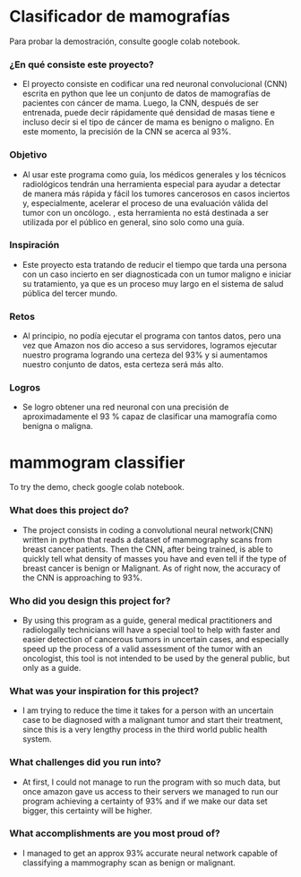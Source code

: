 # Clasificador de mamografías

Para probar la demostración, consulte google colab notebook.

### ¿En qué consiste este proyecto?

  - El proyecto consiste en codificar una red neuronal convolucional (CNN) escrita en python que lee un conjunto de datos de mamografías de pacientes con cáncer de mama. Luego, la CNN, después de ser entrenada, puede decir rápidamente qué densidad de masas tiene e incluso decir si el tipo de cáncer de mama es benigno o maligno.
  En este momento, la precisión de la CNN se acerca al 93%.

### Objetivo

  - Al usar este programa como guía, los médicos generales y los técnicos radiológicos tendrán una herramienta especial para ayudar a detectar de manera más rápida y fácil los tumores cancerosos en casos inciertos y, especialmente, acelerar el proceso de una evaluación válida del tumor con un oncólogo. , esta herramienta no está destinada a ser utilizada por el público en general, sino solo como una guía.

### Inspiración

  - Este proyecto esta tratando de reducir el tiempo que tarda una persona con un caso incierto en ser diagnosticada con un tumor maligno e iniciar su tratamiento, ya que es un proceso muy largo en el sistema de salud pública del tercer mundo.

### Retos

  - Al principio, no podía ejecutar el programa con tantos datos, pero una vez que Amazon nos dio acceso a sus servidores, logramos ejecutar nuestro programa logrando una certeza del 93% y si aumentamos nuestro conjunto de datos, esta certeza será más alto.

### Logros

  - Se logro obtener una red neuronal con una precisión de aproximadamente el 93 % capaz de clasificar una mamografía como benigna o maligna.

# mammogram classifier

To try the demo, check google colab notebook.

### What does this project do?

  - The project consists in coding a convolutional neural network(CNN) written in python that reads a dataset of mammography scans from breast cancer patients. Then the CNN, after being trained, is able to quickly tell what density of masses you have and even tell if the type of breast cancer is benign or Malignant.
As of right now, the accuracy of the CNN is approaching to 93%.

### Who did you design this project for?

  - By using this program as a guide, general medical practitioners and radiologally technicians will have a special tool to help with faster and easier detection of cancerous tumors in uncertain cases, and especially speed up the process of a valid assessment of the tumor with an oncologist, this tool is not intended to be used by the general public, but only as a guide.

### What was your inspiration for this project?

  - I am trying to reduce the time it takes for a person with an uncertain case to be diagnosed with a malignant tumor and start their treatment, since this is a very lengthy process in the third world public health system.

### What challenges did you run into?

  - At first, I could not manage to run the program with so much data, but once amazon gave us access to their servers we managed to run our program achieving a certainty of 93% and if we make our data set bigger, this certainty will be higher. 

### What accomplishments are you most proud of?

  - I managed to get an approx 93% accurate neural network capable of classifying a mammography scan as benign or malignant.



